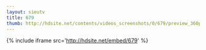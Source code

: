 ```yaml
---
layout: sieutv
title: 679
thumb: http://hdsite.net/contents/videos_screenshots/0/679/preview_360p.mp4.jpg
---
```

{% include iframe src='http://hdsite.net/embed/679' %}
 
